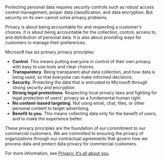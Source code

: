 Protecting personal data requires security controls such as robust access control management, proper data classification, and data encryption. But security on its own cannot solve privacy problems.

Privacy is about being accountable for and respecting a customer's choices. It is about being accountable for the collection, control, access to, and distribution of personal data. It is also about providing ways for customers to manage their preferences.

Microsoft has six primary privacy principles:
* **Control**. This means putting everyone in control of their own privacy with easy to use tools and clear choices.
* **Transparency**. Being transparent abut data collection, and how data is being used, so that everyone can make informed decisions.
* **Security**. Protecting the data that is entrusted to Microsoft through strong security and encryption.
* **Strong legal protections**. Respecting local privacy laws and fighting for legal protection of users' privacy as a fundamental human right.
* **No content-based targeting**. Not using email, chat, files, or other personal content to target advertising.
* **Benefit to you**. This means collecting data only for the benefit of users, and to make the experience better.

These privacy principles are the foundation of our commitment to our commercial customers. We are committed to ensuring the privacy of organizations through our contractual agreements that govern how we process data and protect data privacy for commercial customers.

For more information, see [Privacy: It’s all about you](https://www.microsoft.com/trust-center/privacy).
